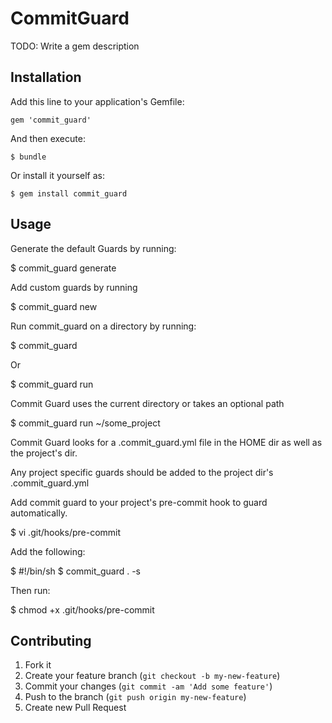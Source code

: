 # CommitGuard

TODO: Write a gem description

## Installation

Add this line to your application's Gemfile:

    gem 'commit_guard'

And then execute:

    $ bundle

Or install it yourself as:

    $ gem install commit_guard

## Usage
Generate the default Guards by running:

   $ commit_guard generate

Add custom guards by running

   $ commit_guard new

Run commit_guard on a directory by running:

   $ commit_guard

Or

   $ commit_guard run

Commit Guard uses the current directory or takes an optional path

   $ commit_guard run ~/some_project

Commit Guard looks for a .commit_guard.yml file in the HOME dir as well
as the project's dir.

Any project specific guards should be added to the project dir's
.commit_guard.yml

Add commit guard to your project's pre-commit hook to guard
automatically.
 
   $ vi .git/hooks/pre-commit

Add the following:

   $ #!/bin/sh
   $ commit_guard . -s

Then run:

   $ chmod +x .git/hooks/pre-commit


## Contributing

1. Fork it
2. Create your feature branch (`git checkout -b my-new-feature`)
3. Commit your changes (`git commit -am 'Add some feature'`)
4. Push to the branch (`git push origin my-new-feature`)
5. Create new Pull Request
